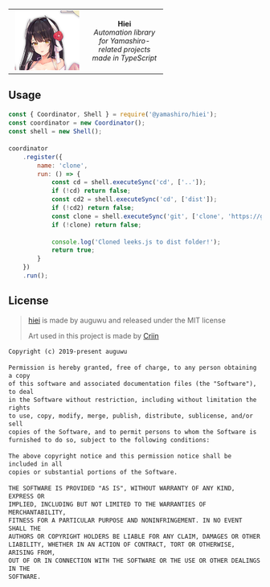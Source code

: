 <table style="width: 100%; border-style: none;"><tr>
<td style="width: 140px; text-align: center;"><img width="128px" src="./assets/Hiei.png" alt="Akashi">
</td>
<td style="width: 140px; text-align: center;">
<strong>Hiei</strong><br/>
<i>Automation library for Yamashiro-related projects made in TypeScript</i>
</td>
</tr></table>

## Usage

```js
const { Coordinator, Shell } = require('@yamashiro/hiei');
const coordinator = new Coordinator();
const shell = new Shell();

coordinator
    .register({
        name: 'clone',
        run: () => {
            const cd = shell.executeSync('cd', ['..']);
            if (!cd) return false;
            const cd2 = shell.executeSync('cd', ['dist']);
            if (!cd2) return false;
            const clone = shell.executeSync('git', ['clone', 'https://github.com/ohlookitsderpy/leeks.js']);
            if (!clone) return false;

            console.log('Cloned leeks.js to dist folder!');
            return true;
        }
    })
    .run();
```

## License

> [hiei](https://github.com/YamashiroBot/hiei) is made by auguwu and released under the MIT license
>
> Art used in this project is made by [Criin](https://www.pixiv.net/member.php?id=4460847)

```
Copyright (c) 2019-present auguwu

Permission is hereby granted, free of charge, to any person obtaining a copy
of this software and associated documentation files (the "Software"), to deal
in the Software without restriction, including without limitation the rights
to use, copy, modify, merge, publish, distribute, sublicense, and/or sell
copies of the Software, and to permit persons to whom the Software is
furnished to do so, subject to the following conditions:

The above copyright notice and this permission notice shall be included in all
copies or substantial portions of the Software.

THE SOFTWARE IS PROVIDED "AS IS", WITHOUT WARRANTY OF ANY KIND, EXPRESS OR
IMPLIED, INCLUDING BUT NOT LIMITED TO THE WARRANTIES OF MERCHANTABILITY,
FITNESS FOR A PARTICULAR PURPOSE AND NONINFRINGEMENT. IN NO EVENT SHALL THE
AUTHORS OR COPYRIGHT HOLDERS BE LIABLE FOR ANY CLAIM, DAMAGES OR OTHER
LIABILITY, WHETHER IN AN ACTION OF CONTRACT, TORT OR OTHERWISE, ARISING FROM,
OUT OF OR IN CONNECTION WITH THE SOFTWARE OR THE USE OR OTHER DEALINGS IN THE
SOFTWARE.
```